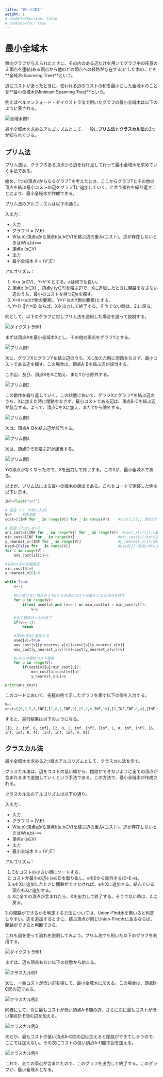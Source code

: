 ```yaml
---
title: "最小全域木"
weight: 1
# bookFlatSection: false
# bookShowToC: true
---
```


# 最小全域木

無向グラフが与えられたときに、その内のある辺だけを用いてグラフ中の任意の２頂点を連結(ある頂点から他のどの頂点への経路が存在する)にした木のことを**全域木(Spanning Tree)**という。

辺にコストがあったときに、使われる辺のコストの和を最小にした全域木のことを**最小全域木(Minimum Spanning Tree)**という。

例えばベルマンフォード・ダイクストラ法で用いたグラフの最小全域木は以下のように表される。

![全域木例1](/img/procon/spanning_tree1.png)

最小全域木を求めるアルゴリズムとして、一般に**プリム法**と**クラスカル法**の2つが知られている。

## プリム法

プリム法は、グラフのある頂点から辺を付け足して行って最小全域木を求めていく手法である。

始め、1つの頂点vからなるグラフTを考えたとき、ここからグラフTとその他の頂点を結ぶ最小コストの辺をグラフTに追加していく、と言う操作を繰り返すことにより、最小全域木が作成できる。

プリム法のアルゴリズムは以下の通り。

入出力：

- 入力
 - グラフ G = (V,E)
 - W(a,b):頂点aから頂点b(a,b∈V)を結ぶ辺の重み(コスト)。辺が存在しないときはW(a,b)=∞
 - 頂点s (s∈V)
- 出力
 - 最小全域木 X = (V',E')

アルゴリズム：

1. X=a (a∈V)、Y=V-X とする。aは何でも良い。
2. 頂点x (x∈X) 、頂点y (y∈Y)を結ぶ辺で、Xに追加したときに閉路をなさない辺のうち、最小のコストを持つ辺eを探す。
3. X=X+(eのY側の要素)、Y=Y-(eのY側の要素)とする。
4. Y={} (|Y|=0) ならば、Xを出力して終了する。そうでない時は、2.に戻る。

例として、以下のグラフに対しプリム法を適用した場合を追って説明する。

![ダイクストラ例1](/img/procon/dijkstra1.png)

まずは頂点Aを最小全域木Xとし、その他の頂点をグラフYとする。

![プリム例1](/img/procon/prim1.png)

次に、グラフXとグラフYを結ぶ辺のうち、Xに加えた時に閉路をなさず、最小コストである辺を探す。この場合は、頂点A-Bを結ぶ辺が該当する。

この辺、及び、頂点BをXに加え、またYから除外する。

![プリム例2](/img/procon/prim2.png)

この動作を繰り返していく。この状態において、グラフXとグラフYを結ぶ辺のうち、Xに加えた時に閉路をなさず、最小コストである辺は、頂点B-Cを結ぶ辺が該当する。よって、頂点CをXに加え、またYから除外する。

![プリム例3](/img/procon/prim3.png)

次は、頂点A-Dを結ぶ辺が該当する。

![プリム例4](/img/procon/prim4.png)

次は、頂点D-Eを結ぶ辺が該当する。

![プリム例5](/img/procon/prim5.png)

Yの頂点がなくなったので、Xを出力して終了する。このXが、最小全域木である。

以上が、プリム法による最小全域木の導出である。これをコードで実装した例を以下に示す。

```python
INF=float("inf")

# 設定（ユーザ側で入力）
V=0     #頂点数
cost=[[INF for _ in range(V)] for _ in range(V)]    #cost[i][j]:頂点iから頂点jへのコスト

# 設定（入力しない）
ans_cost=[[INF for _ in range(V)] for _ in range(V)]  #cost_x[i][j]:(最小全域木の)頂点iから頂点jへのコスト
min_cost=[INF for _ in range(V)]                    #min_cost[i]:Xから頂点iへの最小コスト
y_nearest_x=[INF for _ in range(V)]                 #y_nearest_x[i]:頂点iへのコストが最も低いXの頂点
used=[False for _ in range(V)]                      #used[i]:頂点iがXに含まれているか示す
for i in range(V):
    ans_cost[i][i]=0

#初めの点の初期設定
min_cost[0]=0
y_nearest_x[0]=0

while True:
    v=-1
    
    #Xに属さない頂点のうちXからの辺のコストが最小になる頂点を探す
    for u in range(V):
        if(not used[u] and (v==-1 or min_cost[u] < min_cost[v])):
            v=u

    #全て見終わったら終了
    if(v==-1):
        break

    #頂点vをXに追加する
    used[v]=True
    ans_cost[v][y_nearest_x[v]]=cost[v][y_nearest_x[v]]
    ans_cost[y_nearest_x[v]][v]=cost[y_nearest_x[v]][v]

    #xからの最終コスト更新
    for u in range(V):
        if(cost[v][u]<min_cost[u]):
            min_cost[u]=cost[v][u]
            y_nearest_x[u]=v

print(ans_cost)
```

このコードにおいて、先程の例で示したグラフを表す以下の値を入力する。

```python
V=5
cost=[[0,2,5,6,INF],[2,0,1,INF,9],[5,1,0,INF,10],[6,INF,INF,0,4],[INF,9,10,4,0]]
```

すると、実行結果は以下のようになる。

```
[[0, 2, inf, 6, inf], [2, 0, 1, inf, inf], [inf, 1, 0, inf, inf], [6, inf, inf, 0, 4], [inf, inf, inf, 4, 0]]
```

## クラスカル法

最小全域木を求める2つ目のアルゴリズムとして、クラスカル法を示す。

クラスカル法は、辺をコストの低い順から、閉路ができないように全ての頂点が含まれるまで追加していくという手法である。この方法で、最小全域木が作成される。

クラスカル法のアルゴリズムは以下の通り。

入出力：

- 入力
 - グラフ G = (V,E)
 - W(a,b):頂点aから頂点b(a,b∈V)を結ぶ辺の重み(コスト)。辺が存在しないときはW(a,b)=∞
 - 頂点s (s∈V)
- 出力
 - 最小全域木 X = (V',E')

アルゴリズム：

1. Eをコストの小さい順にソートする。
2. コストが最小の辺e (e∈E)を取り出し、eをEから除外する(E=E-e)。
3. eをXに追加したときに閉路ができなければ、eをXに追加する。結んでいる頂点もXに追加する。
4. Xに全ての頂点が含まれたら、Xを出力して終了する。そうでない時は、2.に戻る。

3.の閉路ができるかを判定する方法については、Union-FInd木を用いると判定しやすい。辺を追加するときに、結ぶ頂点が同じUnion-Find木にあるならば、閉路ができると判断できる。

これも図を使って流れを説明してみよう。プリム法でも用いた以下のグラフを利用する。

![ダイクストラ例1](/img/procon/dijkstra1.png)

まずは、辺も頂点もない以下の状態から始まる。

![クラスカル例1](/img/procon/kruskal1.png)

次に、一番コストが低い辺を探して、最小全域木に加える。この場合は、頂点B-C間の辺である。

![クラスカル例2](/img/procon/kruskal2.png)

同様にして、次に最もコストが低い頂点A-B間の辺、さらに次に最もコストが低い頂点D-E間の辺を加える。

![クラスカル例3](/img/procon/kruskal3.png)

次だが、最もコストの低い頂点A-C間の辺は加えると閉路ができてしまうので、ここでは加えない。その次にコストの低い頂点A-D間の辺を加える。

![クラスカル例4](/img/procon/kruskal4.png)

これで、全ての頂点が含まれたので、このグラフを出力して終了する。このグラフが、最小全域木となる。


